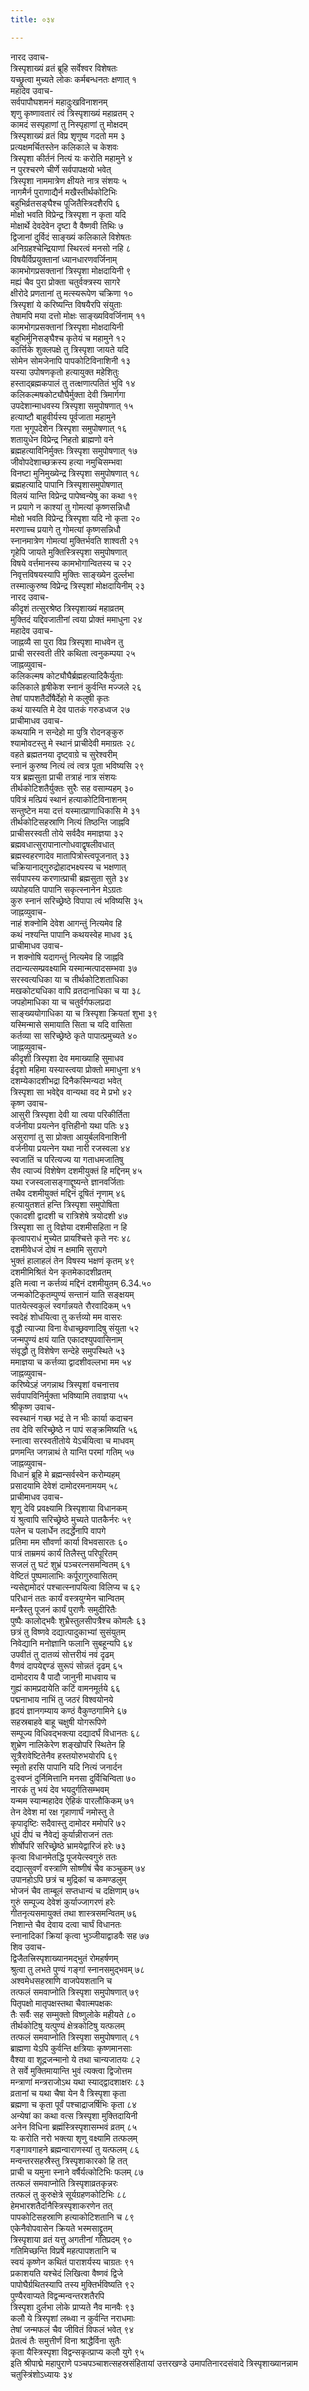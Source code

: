 ```yaml
---
title: ०३४

---
```

नारद उवाच-  
त्रिस्पृशाख्यं व्रतं ब्रूहि सर्वेश्वर विशेषतः  
यच्छ्रुत्वा मुच्यते लोकः कर्मबन्धनतः क्षणात् १  
महादेव उवाच-  
सर्वपापौघशमनं महादुःखविनाशनम्  
शृणु कृष्णावतारं त्वं त्रिस्पृशाख्यं महाव्रतम् २  
कामदं सस्पृहाणां तु निस्पृहाणां तु मोक्षदम्  
त्रिस्पृशाख्यं व्रतं विप्र शृणुष्व गदतो मम ३  
प्रत्यक्षमर्चितस्तेन कलिकाले च केशवः  
त्रिस्पृशा कीर्तनं नित्यं यः करोति महामुने ४  
न पुरश्चरणे चीर्णे सर्वपापक्षयो भवेत्  
त्रिस्पृशा नाममात्रेण क्षीयते नात्र संशयः ५  
नागमैर्न पुराणाद्यैर्न मखैस्तीर्थकोटिभिः  
बहुभिर्व्रतसङ्घैश्च पूजितैस्त्रिदशैरपि ६  
मोक्षो भवति विप्रेन्द्र त्रिस्पृशा न कृता यदि  
मोक्षार्थे देवदेवेन दृष्टा वै वैष्णवी तिथिः ७  
द्विजानां दुर्विदं साङ्ख्यं कलिकाले विशेषतः  
अनिग्रहश्चेन्द्रियाणां स्थिरत्वं मनसो नहि ८  
विषयैर्विप्रयुक्तानां ध्यानधारणवर्जिनाम्  
कामभोगप्रसक्तानां त्रिस्पृशा मोक्षदायिनी ९  
मह्यं चैव पुरा प्रोक्ता चतुर्वक्त्रस्य सागरे  
क्षीरोदे प्रणतानां तु मत्स्यरूपेण चक्रिणा १०  
त्रिस्पृशां ये करिष्यन्ति विषयैरपि संयुताः  
तेषामपि मया दत्तो मोक्षः साङ्ख्यविवर्जिनाम् ११  
कामभोगप्रसक्तानां त्रिस्पृशा मोक्षदायिनी  
बहुभिर्मुनिसङ्घैश्च कृतेयं च महामुने १२  
कार्त्तिके शुक्लपक्षे तु त्रिस्पृशा जायते यदि  
सोमेन सोमजेनापि पापकोटिविनाशिनी १३  
यस्या उपोषणकृतो हत्यायुक्त महेशितुः  
हस्ताद्ब्रह्मकपालं तु तत्क्षणात्पतितं भुवि १४  
कलिकल्मषकोट्यौघैर्मुक्ता देवी त्रिमार्गगा  
उपदेशान्माधवस्य त्रिस्पृशा समुपोषणात् १५  
हत्याष्टौ बाहुवीर्यस्य पूर्वजाता महामुने  
गता भृगूपदेशेन त्रिस्पृशा समुपोषणात् १६  
शतायुधेन विप्रेन्द्र निहतो ब्राह्मणो वने  
ब्रह्महत्याविनिर्मुक्तः त्रिस्पृशा समुपोषणात् १७  
जीवोपदेशाच्छक्रस्य हत्या नमुचिसम्भवा  
विनष्टा मुनिमुख्येन्द्र त्रिस्पृशा समुपोषणात् १८  
ब्रह्महत्यादि पापानि त्रिस्पृशासमुपोषणात्  
विलयं यान्ति विप्रेन्द्र पापेष्वन्येषु का कथा १९  
न प्रयागे न काश्यां तु गोमत्यां कृष्णसन्निधौ  
मोक्षो भवति विप्रेन्द्र त्रिस्पृशा यदि नो कृता २०  
मरणाच्च प्रयागे तु गोमत्यां कृष्णसन्निधौ  
स्नानमात्रेण गोमत्यां मुक्तिर्भवति शाश्वती २१  
गृहेपि जायते मुक्तिस्त्रिस्पृशा समुपोषणात्  
विषये वर्त्तमानस्य कामभोगान्वितस्य च २२  
निवृत्तविषयस्यापि मुक्तिः साङ्ख्येन दुर्ल्लभा  
तस्मात्कुरुष्व विप्रेन्द्र त्रिस्पृशां मोक्षदायिनीम् २३  
नारद उवाच-  
कीदृशं तत्सुरश्रेष्ठ त्रिस्पृशाख्यं महाव्रतम्  
मुक्तिदं यद्दिवजातीनां त्वया प्रोक्तं ममाधुना २४  
महादेव उवाच-  
जाह्नव्यै सा पुरा विप्र त्रिस्पृशा माधवेन तु  
प्राची सरस्वती तीरे कथिता त्वनुकम्पया २५  
जाह्नव्युवाच-  
कलिकल्मष कोट्यौघैर्ब्रह्महत्यादिकैर्युताः  
कलिकाले हृषीकेश स्नानं कुर्वन्ति मज्जले २६  
तेषां पापशतैर्दोषैर्देहो मे कलुषी कृतः  
कथं यास्यति मे देव पातकं गरुडध्वज २७  
प्राचीमाधव उवाच-  
कथयामि न सन्देहो मा पुत्रि रोदनङ्कुरु  
श्यामोवटस्तु मे स्थानं प्राचीदेवी ममाग्रतः २८  
वहते ब्रह्मतनया दृष्ट्वाग्रे च सुरेश्वरीम्  
स्नानं कुरुष्व नित्यं त्वं त्वत्र पूता भविष्यसि २९  
यत्र ब्रह्मसुता प्राची तत्राहं नात्र संशयः  
तीर्थकोटिशतैर्युक्तः सुरैः सह वसाम्यहम् ३०  
पवित्रं मत्प्रियं स्थानं हत्याकोटिविनाशनम्  
सन्तुष्टेन मया दत्तं यस्मात्प्राणाधिकासि मे ३१  
तीर्थकोटिसहस्राणि नित्यं तिष्ठन्ति जाह्नवि  
प्राचीसरस्वती तोये सर्वदैव ममाज्ञया ३२  
ब्रह्मवधात्सुरापानात्गोधवाद्वृषलीवधात्  
ब्रह्मस्वहरणादेव मातापित्रोस्त्वपूजनात् ३३  
चक्रियानाद्गुरुद्रोहादभक्ष्यस्य च भक्षणात्  
सर्वपापस्य करणात्प्राची ब्रह्मसुता सुते ३४  
व्यपोहयति पापानि सकृत्स्नानेन मेऽग्रतः  
कुरु स्नानं सरिच्छ्रेष्ठे विपापा त्वं भविष्यसि ३५  
जाह्नव्युवाच-  
नाहं शक्नोमि देवेश आगन्तुं नित्यमेव हि  
कथं नश्यन्ति पापानि कथयस्वेह माधव ३६  
प्राचीमाधव उवाच-  
न शक्नोषि यदागन्तुं नित्यमेव हि जाह्नवि  
तदान्यत्सम्प्रवक्ष्यामि यस्मान्मत्पादसम्भवा ३७  
सरस्वत्यधिका या च तीर्थकोटिशताधिका  
मखकोट्यधिका वापि व्रतदानाधिका च या ३८  
जपहोमाधिका या च चतुर्वर्गफलप्रदा  
साङ्ख्ययोगाधिका या च त्रिस्पृशा क्रियतां शुभा ३९  
यस्मिन्मासे समायाति सिता च यदि वासिता  
कर्तव्या सा सरिच्छ्रेष्ठे कृते पापात्प्रमुच्यते ४०  
जाह्नव्युवाच-  
कीदृशी त्रिस्पृशा देव ममाख्याहि सुमाधव  
ईदृशो महिमा यस्यास्त्वया प्रोक्तो ममाधुना ४१  
दशम्येकादशीभद्रा दिनैकस्मिन्यदा भवेत्  
त्रिस्पृशा सा भवेद्देव वान्यथा वद मे प्रभो ४२  
कृष्ण उवाच-  
आसुरी त्रिस्पृशा देवी या त्वया परिकीर्तिता  
वर्जनीया प्रयत्नेन वृत्तिहीनो यथा पतिः ४३  
असुराणां तु सा प्रोक्ता आयुर्बलविनाशिनी  
वर्जनीया प्रयत्नेन यथा नारी रजस्वला ४४  
स्वजातिं च परित्यज्य या गताधमजातिषु  
सैव त्याज्यं विशेषेण दशमीयुक्तं हि मद्दिनम् ४५  
यथा रजस्वलासङ्गाद्दूष्यन्ते ज्ञानवर्जिताः  
तथैव दशमीयुक्तं मद्दिनं दूषितं नृणाम् ४६  
हत्यायुतशतं हन्ति त्रिस्पृशा समुपोषिता  
एकादशी द्वादशी च रात्रिशेषे त्रयोदशी ४७  
त्रिस्पृशा सा तु विज्ञेया दशमीसहिता न हि  
कृत्वापराधं मुच्येत प्रायश्चित्ते कृते नरः ४८  
दशमीवेधजं दोषं न क्षमामि सुरापगे  
भुक्तं हालाहलं तेन विषस्य भक्षणं कृतम् ४९  
दशमीमिश्रितं येन कृतमेकादशीव्रतम्  
इति मत्वा न कर्त्तव्यं मद्दिनं दशमीयुतम् 6.34.५०  
जन्मकोटिकृतम्पुण्यं सन्तानं याति सङ्क्षयम्  
पातयेत्स्वकुलं स्वर्गान्नयते रौरवादिकम् ५१  
स्वदेहं शोधयित्वा तु कर्त्तव्यो मम वासरः  
वृद्धौ त्याज्या विना वेधाच्छ्रवणादिषु संयुता ५२  
जन्मपुण्यं क्षयं याति एकादश्युपवासिनाम्  
संवृद्धौ तु विशेषेण सन्देहे समुपस्थिते ५३  
ममाज्ञया च कर्त्तव्या द्वादशीवल्लभा मम ५४  
जाह्नव्युवाच-  
करिष्येऽहं जगन्नाथ त्रिस्पृशां वचनात्तव  
सर्वपापविनिर्मुक्ता भविष्यामि तवाज्ञया ५५  
श्रीकृष्ण उवाच-  
स्वस्थानं गच्छ भद्रं ते न भीः कार्या कदाचन  
तव देवि सरिच्छ्रेष्ठे न पापं सङ्क्रमिष्यति ५६  
स्नात्वा सरस्वतीतोये येऽर्चयित्वा च माधवम्  
प्रणमन्ति जगन्नाथं ते यान्ति परमां गतिम् ५७  
जाह्नव्युवाच-  
विधानं ब्रूहि मे ब्रह्मन्सर्वस्वेन करोम्यहम्  
प्रसादयामि देवेशं दामोदरमनामयम् ५८  
प्राचीमाधव उवाच-  
शृणु देवि प्रवक्ष्यामि त्रिस्पृशाया विधानकम्  
यं श्रुत्वापि सरिच्छ्रेष्ठे मुच्यते पातकैर्नरः ५९  
पलेन च पलार्धेन तदर्द्धेनापि वापगे  
प्रतिमा मम सौवर्णा कार्या विभवसारतः ६०  
पात्रं ताम्रमयं कार्यं तिलैस्तु परिपूरितम्  
सजलं तु घटं शुभ्रं पञ्चरत्नसमन्वितम् ६१  
वेष्टितं पुष्पमालाभिः कर्पूरागुरुवासितम्  
न्यसेद्दामोदरं पश्चात्स्नापयित्वा विलिप्य च ६२  
परिधानं ततः कार्यं वस्त्रयुग्मेन चान्वितम्  
मन्त्रैस्तु पूजनं कार्यं पुराणैः समुदीरितैः  
पुष्पैः कालोद्भवैः शुभ्रैस्तुलसीपत्रैश्च कोमलैः ६३  
छत्रं तु विष्णवे दद्यात्पादुकाभ्यां सुसंयुतम्  
निवेद्यानि मनोज्ञानि फलानि सुबहून्यपि ६४  
उपवीतं तु दातव्यं सोत्तरीयं नवं दृढम्  
वैणवं दापयेद्दण्डं सुरूपं सोन्नतं दृढम् ६५  
दामोदराय वै पादौ जानुनी माधवाय च  
गुह्यं कामप्रदायेति कटिं वामनमूर्तये ६६  
पद्मनाभाय नाभिं तु जठरं विश्वयोनये  
हृदयं ज्ञानगम्याय कण्ठं वैकुण्ठगामिने ६७  
सहस्रबाहवे बाहू चक्षुषी योगरूपिणे  
सम्पूज्य विधिवद्भक्त्या दद्यादर्घं विधानतः ६८  
शुभ्रेण नालिकेरेण शङ्खोपरि स्थितेन हि  
सूत्रैरावेष्टितेनैव हस्तयोरुभयोरपि ६९  
स्मृतो हरसि पापानि यदि नित्यं जनार्दन  
दुःस्वप्नं दुर्निमित्तानि मनसा दुर्विचिन्विता ७०  
नारकं तु भयं देव भयदुर्गतिसम्भवम्  
यन्मम स्यान्महादेव ऐहिकं पारलौकिकम् ७१  
तेन देवेश मां रक्ष गृहाणार्घं नमोस्तु ते  
कृपादृष्टिः सदैवास्तु दामोदर ममोपरि ७२  
धूपं दीपं च नैवेद्यं कुर्यान्नीराजनं ततः  
शीर्षोपरि सरिच्छ्रेष्ठे भ्रामयेद्वारिजं हरेः ७३  
कृत्वा विधानमेतद्धि पूजयेत्स्वगुरुं ततः  
दद्यात्सुवर्णं वस्त्राणि सोष्णीषं चैव कञ्चुकम् ७४  
उपानहोऽपि छत्रं च मुद्रिकां च कमण्डलुम्  
भोजनं चैव ताम्बूलं सप्तधान्यं च दक्षिणाम् ७५  
गुरुं सम्पूज्य देवेशं कुर्याज्जागरणं हरेः  
गीतनृत्यसमायुक्तं तथा शास्त्रसमन्वितम् ७६  
निशान्ते चैव देवाय दत्वा चार्घं विधानतः  
स्नानादिकां क्रियां कृत्वा भुञ्जीयाद्वाडवैः सह ७७  
शिव उवाच-  
द्विजैतत्त्रिस्पृशाख्यानमद्भुतं रोमहर्षणम्  
श्रुत्वा तु लभते पुण्यं गङ्गां स्नानसमुद्भवम् ७८  
अश्वमेधसहस्राणि वाजपेयशतानि च  
तत्फलं समवाप्नोति त्रिस्पृशा समुपोषणात् ७९  
पितृपक्षो मातृपक्षस्तथा चैवात्मपक्षकः  
तैः सर्वैः सह सम्मुक्तो विष्णुलोके महीयते ८०  
तीर्थकोटिषु यत्पुण्यं क्षेत्रकोटिषु यत्फलम्  
तत्फलं समवाप्नोति त्रिस्पृशा समुपोषणात् ८१  
ब्राह्मणा येऽपि कुर्वन्ति क्षत्रियाः कृष्णमानसाः  
वैश्या वा शूद्रजन्मानो ये तथा चान्यजातयः ८२  
ते सर्वे मुक्तिमायान्ति भुवं त्यक्त्वा द्विजोत्तम  
मन्त्राणां मन्त्रराजोऽथ यथा स्याद्द्वादशाक्षरः ८३  
व्रतानां च यथा चैषा येन वै त्रिस्पृशा कृता  
ब्रह्मणा च कृता पूर्वं पश्चाद्राजर्षिभिः कृता ८४  
अन्येषां का कथा वत्स त्रिस्पृशा मुक्तिदायिनी  
अनेन विधिना ब्रह्मंस्त्रिस्पृशासम्भवं व्रतम् ८५  
यः करोति नरो भक्त्या शृणु वक्ष्यामि तत्फलम्  
गङ्गावगाहने ब्रह्मन्वाराणस्यां तु यत्फलम् ८६  
मन्वन्तरसहस्रैस्तु त्रिस्पृशाकारको हि तत्  
प्राची च यमुना स्नाने वर्षैर्यत्कोटिभिः फलम् ८७  
तत्फलं समवाप्नोति त्रिस्पृशाव्रतकृन्नरः  
तत्फलं तु कुरुक्षेत्रे सूर्यग्रहणकोटिभिः ८८  
हेमभारशतैर्दानैस्त्रिस्पृशाकरणेन तत्  
पापकोटिसहस्राणि हत्याकोटिशतानि च ८९  
एकेनैवोपवासेन क्रियते भस्मसाद्द्रुतम्  
त्रिस्पृशाया व्रतं यत्तु अगतीनां गतिप्रदम् ९०  
गतिमिच्छन्ति विप्रर्षे महत्पापशतानि च  
स्वयं कृष्णेन कथितं पाराशर्यस्य चाग्रतः ९१  
प्रकाशयति यश्चेदं लिखित्वा वैष्णवं द्विजे  
पापोघैर्ग्रथितस्यापि तस्य मुक्तिर्भविष्यति ९२  
पुण्यैरवाप्यते विद्वन्मन्वन्तरशतैरपि  
त्रिस्पृशा दुर्लभा लोके प्राप्यते नैव मानवैः ९३  
कलौ ये त्रिस्पृशां लब्ध्वा न कुर्वन्ति नराधमाः  
तेषां जन्मफलं चैव जीवितं विफलं भवेत् ९४  
प्रेतत्वं तैः समुत्तीर्णं विना श्राद्धैर्विना सुतैः  
कृता यैस्त्रिस्पृशा विद्वन्सकृत्प्राप्य कलौ युगे ९५  
इति श्रीपाद्मे महापुराणे पञ्चपञ्चाशत्सहस्रसंहितायां उत्तरखण्डे उमापतिनारदसंवादे त्रिस्पृशाख्यानन्नाम चतुस्त्रिंशोऽध्यायः ३४